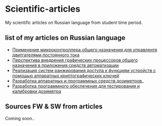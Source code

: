 # Scientific-articles

My scientific articles on Russian language from student time period.

## list of my articles on Russian language

 - [Применение микроконтроллера общего назначения для управлентя двитгателями постоянного тока](https://github.com/M0nteCarl0/Scientific-articles/blob/main/articles/atpip_s_68.pdf)
 - [Перспектива внедрения графических процессоров общего назначения в приложения средств автоматизации](https://github.com/M0nteCarl0/Scientific-articles/blob/main/articles/atpip_s_107.pdf)
 - [Реализация систем ранжирования доступа к функциям устройств с помощью аппаратных криптографических ключей](https://github.com/M0nteCarl0/Scientific-articles/blob/main/articles/atpip_s_127.pdf)
 - [Разработка аппаратных и программных средств дозиметров](https://github.com/M0nteCarl0/Scientific-articles/blob/main/articles/atpip_s_135.pdf)_
 - [Разработка программного обеспечения для тестирования и калибровки дозиметра](https://github.com/M0nteCarl0/Scientific-articles/blob/main/articles/atpip_s_151.pdf)
 
 ## Sources FW & SW from articles
Coming soon..
